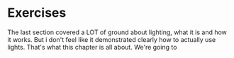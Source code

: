 # Exercises

The last section covered a LOT of ground about lighting, what it is and how it works. But i don't feel like it demonstrated clearly how to actually use lights. That's what this chapter is all about. We're going to 